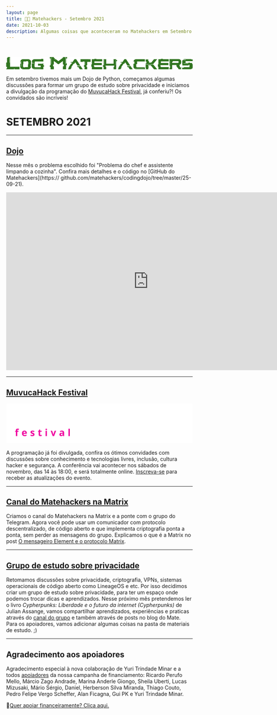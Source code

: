 ```yaml
---
layout: page
title: 🧉👾 Matehackers - Setembro 2021
date: 2021-10-03
description: Algumas coisas que aconteceram no Matehackers em Setembro.
---
```


<br>

![Log Matehackers](/assets/2021/log-verde.png)

Em setembro tivemos mais um Dojo de Python, começamos algumas discussões para formar um grupo de estudo sobre privacidade e iniciamos a divulgação da programação do [MuvucaHack Festival](https://muvuca.matehackers.org/), já conferiu?! Os convidados são incríveis!

# SETEMBRO 2021 

---

## [Dojo](https://www.youtube.com/watch?v=JgQ4nQzVMjQ)

Nesse mês o problema escolhido foi "Problema do chef e assistente limpando a cozinha". Confira mais detalhes e o código no [GitHub do Matehackers](https://
github.com/matehackers/codingdojo/tree/master/25-09-21).

<iframe class='youtube-player youtuber' type='text/html' width='768' height='480' src='https://www.youtube.com/embed/JgQ4nQzVMjQ?rel=0&fs=1' webkitAllowFullScreen mozallowfullscreen allowFullScreen frameborder='0'></iframe>

---

## [MuvucaHack Festival](https://muvuca.matehackers.org/)

![Logo MuvucaHack Festival](/assets/2021/muvuca2.png)

A programação já foi divulgada, confira os ótimos convidades com discussões sobre conhecimento e tecnologias livres, inclusão, cultura hacker e segurança. A conferência vai acontecer nos sábados de novembro, das 14 às 18:00, e será totalmente online. [Inscreva-se](https://muvuca.matehackers.org/) para receber as atualizações do evento.

---

## [Canal do Matehackers na Matrix](https://matrix.to/#/#matehackers-bridges:matrix.org)

Criamos o canal do Matehackers na Matrix e a ponte com o grupo do Telegram. Agora você pode usar um comunicador com protocolo descentralizado, de código aberto e que implementa criptografia ponta a ponta, sem perder as mensagens do grupo. Explicamos o que é a Matrix no post [O mensageiro Element e o protocolo Matrix](https://f0rmig4.dev/mensageiro-element-protocolo-matrix/). 

---

## [Grupo de estudo sobre privacidade](https://matrix.to/#/#privacidade-matehackers:matrix.org)

Retomamos discussões sobre privacidade, criptografia, VPNs, sistemas operacionais de código aberto como LineageOS e etc. Por isso decidimos criar um grupo de estudo sobre privacidade, para ter um espaço onde podemos trocar dicas e aprendizados. Nesse próximo mês pretendemos ler o livro *Cypherpunks: Liberdade e o futuro da internet (Cypherpunks)* de Julian Assange, vamos compartilhar aprendizados, experiências e praticas através do [canal do grupo](https://matrix.to/#/#privacidade-matehackers:matrix.org) e também através de posts no blog do Mate. Para os apoiadores, vamos adicionar algumas coisas na pasta de materiais de estudo. ;)

---

## Agradecimento aos apoiadores

Agradecimento especial à nova colaboração de Yuri Trindade Minar e a todos [apoiadores](https://apoia.se/matehackers) da nossa campanha de financiamento:
Ricardo Perufo Mello, Márcio Zago Andrade, Marina Anderle Giongo, Sheila Uberti, Lucas Mizusaki, Mário Sérgio, Daniel, Herberson Silva Miranda, Thiago Couto, Pedro Felipe Vergo Scheffer, Alan Ficagna, Gui PK e Yuri Trindade Minar.

💎[Quer apoiar financeiramente? Clica aqui.](https://matehackers.org/renda)